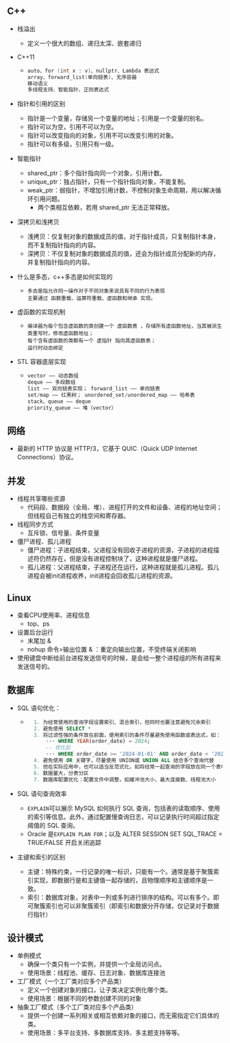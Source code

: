 ## C++

- 栈溢出
  - 定义一个很大的数组、递归太深、嵌套递归

- C++11

  - ```c++
    auto、for (int x : v)、nullptr、Lambda 表达式
    array、forward_list(单向链表)、无序容器
    移动语义
    多线程支持、智能指针、正则表达式
    ```

- 指针和引用的区别
  - 指针是一个变量，存储另一个变量的地址；引用是一个变量的别名。
  - 指针可以为空，引用不可以为空。
  - 指针可以改变指向的对象，引用不可以改变引用的对象。
  - 指针可以有多级，引用只有一级。

- 智能指针
  - shared_ptr：多个指针指向同一个对象，引用计数。
  - unique_ptr：独占指针，只有一个指针指向对象，不能复制。
  - weak_ptr：弱指针，不增加引用计数，不控制对象生命周期，用以解决循环引用问题。
      - 两个类相互依赖，若用 shared_ptr 无法正常释放。

- 深拷贝和浅拷贝
  - 浅拷贝：仅复制对象的数据成员的值，对于指针成员，只复制指针本身，而不复制指针指向的内容。
  - 深拷贝：不仅复制对象的数据成员的值，还会为指针成员分配新的内存，并复制指针指向的内容。

- 什么是多态，c++多态是如何实现的

  - ```
    多态是指允许同一操作对于不同对象来说具有不同的行为表现
    主要通过 函数重载、运算符重载、虚函数和继承 实现。
    ```

- 虚函数的实现机制

  - ```
    编译器为每个包含虚函数的类创建一个 虚函数表 ，存储所有虚函数地址，当其被派生类重写时，修改虚函数地址；
    每个含有虚函数的类都有一个 虚指针 指向其虚函数表；
    运行时动态绑定
    ```

- STL 容器底层实现

  - ```c++
    vector —— 动态数组
    deque —— 多段数组
    list —— 双向链表实现； forward_list —— 单向链表
    set/map —— 红黑树； unordered_set/unordered_map —— 哈希表
    stack、queue —— deque
    priority_queue —— 堆（vector）
    ```



## 网络

- 最新的 HTTP 协议是 HTTP/3，它基于 QUIC（Quick UDP Internet Connections）协议。

## 并发

- 线程共享哪些资源
  - 代码段、数据段（全局、堆）、进程打开的文件和设备、进程的地址空间；但线程自己有独立的栈空间和寄存器。
- 线程同步方式
  - 互斥锁、信号量、条件变量
- 僵尸进程、孤儿进程
  - 僵尸进程：子进程结束，父进程没有回收子进程的资源，子进程的进程描述符仍然存在，但是没有进程控制块了，这种进程就是僵尸进程。
  - 孤儿进程：父进程结束，子进程还在运行，这种进程就是孤儿进程。孤儿进程会被init进程收养，init进程会回收孤儿进程的资源。


## Linux

- 查看CPU使用率、进程信息
  - top、ps
- 设置后台运行
  - 末尾加 &
  - nohup 命令>输出位置 & ：重定向输出位置，不受终端关闭影响
- 使用键盘中断给前台进程发送信号的时候，是会给一整个进程组的所有进程来发送信号的。

## 数据库

- SQL 语句优化：

    - ```sql
        1. 为经常使用的查询字段设置索引、混合索引，但同时也要注意避免冗余索引
        2. 避免使用 SELECT *
        3. 将过滤性强的条件放在前面，使用索引的条件尽量避免使用函数或表达式，如：
        	··· WHERE YEAR(order_date) = 2024;
        	-- 优化后
        	··· WHERE order_date >= '2024-01-01' AND order_date < '2025-01-01';
        4. 避免使用 OR 关键字，尽量使用 UNION或 UNION ALL 结合多个查询代替
        5. 但在实际应用中，也可以适当反范式化，如将经常一起查询的字段放在同一个表中以提高查询性能
        6. 数据量大，分表分区
        7. 数据库配置优化：配置文件中调整，如缓冲池大小、最大连接数、线程池大小
        ```

- SQL 语句查询效率

    - `EXPLAIN`可以展示 MySQL 如何执行 SQL 查询，包括表的读取顺序、使用的索引等信息。此外，通过配置慢查询日志，可以记录执行时间超过指定阈值的 SQL 查询。
    - Oracle 是`EXPLAIN PLAN FOR`；以及 ALTER SESSION SET SQL_TRACE = TRUE/FALSE 开启关闭追踪

- 主键和索引的区别

    - 主键：特殊约束，一行记录的唯一标识，只能有一个。通常是基于聚簇索引实现，即数据行是和主键值一起存储的，且物理顺序和主键顺序是一致。
    - 索引：数据库对象，对表中一列或多列进行排序的结构。可以有多个。即可聚簇索引也可以非聚簇索引（即索引和数据分开存储，仅记录对于数据行指针）


## 设计模式

- 单例模式
  - 确保一个类只有一个实例，并提供一个全局访问点。
  - 使用场景：线程池、缓存、日志对象、数据库连接池
- 工厂模式（一个工厂类对应多个产品类）
  - 定义一个创建对象的接口，让子类决定实例化哪个类。
  - 使用场景：根据不同的参数创建不同的对象
- 抽象工厂模式（多个工厂类对应多个产品类）
  - 提供一个创建一系列相关或相互依赖对象的接口，而无需指定它们具体的类。
  - 使用场景：多平台支持、多数据库支持、多主题支持等等。